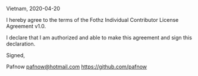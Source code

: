 Vietnam, 2020-04-20

I hereby agree to the terms of the Fothz Individual Contributor License
Agreement v1.0.

I declare that I am authorized and able to make this agreement and sign this
declaration.

Signed,

Pafnow pafnow@hotmail.com https://github.com/pafnow
